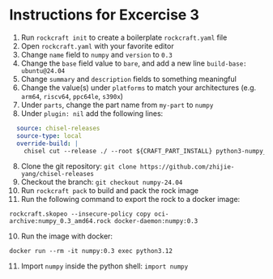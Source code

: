 # Instructions for Excercise 3

1. Run `rockcraft init` to create a boilerplate `rockcraft.yaml` file
2. Open `rockcraft.yaml` with your favorite editor
3. Change `name` field to `numpy` and `version` to `0.3`
4. Change the `base` field value to `bare`, and add a new line `build-base: ubuntu@24.04`
4. Change `summary` and `description` fields to something meaningful
5. Change the value(s) under `platforms` to match your architectures (e.g. `arm64`, `riscv64`, `ppc64le`, `s390x`)
6. Under `parts`, change the part name from `my-part` to `numpy`
7. Under `plugin: nil` add the following lines: 
```yaml
  source: chisel-releases
  source-type: local
  override-build: |
    chisel cut --release ./ --root ${CRAFT_PART_INSTALL} python3-numpy_bins
```
8. Clone the git repository: `git clone https://github.com/zhijie-yang/chisel-releases`
9. Checkout the branch: `git checkout numpy-24.04`
8. Run `rockcraft pack` to build and pack the rock image
9. Run the following command to export the rock to a docker image:
```
rockcraft.skopeo --insecure-policy copy oci-archive:numpy_0.3_amd64.rock docker-daemon:numpy:0.3
```
10. Run the image with docker:
```
docker run --rm -it numpy:0.3 exec python3.12
```
11. Import `numpy` inside the python shell: `import numpy`
